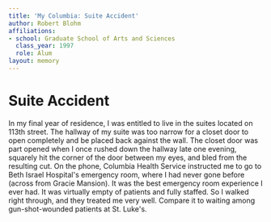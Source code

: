```yaml
---
title: 'My Columbia: Suite Accident'
author: Robert Blohm
affiliations:
- school: Graduate School of Arts and Sciences
  class_year: 1997
  role: Alum
layout: memory
---
```


# Suite Accident

In my final year of residence, I was entitled to live in the suites located on 113th street. The hallway of my suite was too narrow for a closet door to open completely and be placed back against the wall. The closet door was part opened when I once rushed down the hallway late one evening, squarely hit the corner of the door between my eyes, and bled from the resulting cut. On the phone, Columbia Health Service instructed me to go to Beth Israel Hospital's emergency room, where I had never gone before (across from Gracie Mansion). It was the best emergency room experience I ever had. It was virtually empty of patients and fully staffed. So I walked right through, and they treated me very well. Compare it to waiting among gun-shot-wounded patients at St. Luke's.
